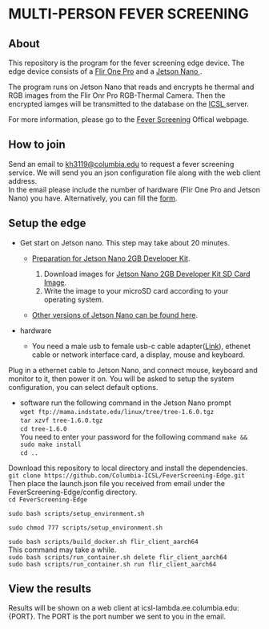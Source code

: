 # MULTI-PERSON FEVER SCREENING

## About
This repository is the program for the fever screening edge device. The edge device consists of a <a href="https://www.amazon.com/FLIR-Thermal-Imaging-Microfiber-Cleaning/dp/B07NS5WNRD/" target="_blank">Flir One Pro</a> and a <a href="https://usedipaq.com/products/nvidia-jetson-nano-developer-kit-2gb" target="_blank">Jetson Nano </a>.

The program runs on Jetson Nano that reads and encrypts he thermal and RGB images from the Flir Onr Pro RGB-Thermal Camera. Then the encrypted iamges will be transmitted to the database on the <a href="http://icsl.ee.columbia.edu/" target="_blank">ICSL </a> server.

For more information, please go to the <a href="http://icsl.ee.columbia.edu/FeverScreening/" target="_blank">Fever Screening</a> Offical webpage.

## How to join
Send an email to kh3119@columbia.edu to request a fever screening service. We will send you an json configuration file along with the web client address. \
In the email please include the number of hardware (Flir One Pro and Jetson Nano) you have.
Alternatively, you can fill the <a href="https://forms.gle/HrrUpZk58gDJknvZ8" target="_blank">form</a>.


## Setup the edge
* Get start on Jetson nano. This step may take about 20 minutes. 

  * <a href="https://developer.nvidia.com/embedded/learn/get-started-jetson-nano-2gb-devkit" target="_blank">Preparation for Jetson Nano 2GB Developer Kit</a>. 
    1. Download images for <a href="https://developer.nvidia.com/jetson-nano-2gb-sd-card-image">Jetson Nano 2GB Developer Kit SD Card Image</a>.
    2. Write the image to your microSD card according to your operating system. 

  * <a href="https://developer.nvidia.com/embedded/learn/getting-started-jetson" target="_blank">Other versions of Jetson Nano can be found here</a>.

* hardware
  * You need a male usb to female usb-c cable adapter(<a href="https://www.amazon.com/5inch-USB-3-1-Adapter-Pack/dp/B087R1GZ1Q/" target="_blank">Link</a>), ethenet cable or network interface card, a display, mouse and keyboard.
 
Plug in a ethernet cable to Jetson Nano, and connect mouse, keyboard and monitor to it, then power it on. You will be asked to setup the system configuration, you can select default options. 

* software
run the following command in the Jetson Nano prompt\
`wget ftp://mama.indstate.edu/linux/tree/tree-1.6.0.tgz`\
`tar xzvf tree-1.6.0.tgz`\
`cd tree-1.6.0`\
You need to enter your password for the following command
`make && sudo make install`\
`cd ..`

Download this repository to local directory and install the dependencies.\
`git clone https://github.com/Columbia-ICSL/FeverScreening-Edge.git`\
Then place the launch.json file you received from email under the FeverScreening-Edge/config directory.\
`cd FeverScreening-Edge`

`sudo bash scripts/setup_environment.sh`

`sudo chmod 777 scripts/setup_environment.sh`

`sudo bash scripts/build_docker.sh flir_client_aarch64`\
This command may take a while.\
`sudo bash scripts/run_container.sh delete flir_client_aarch64`\
`sudo bash scripts/run_container.sh run flir_client_aarch64`

## View the results
Results will be shown on a web client at icsl-lambda.ee.columbia.edu:{PORT}. The PORT is the port number we sent to you in the email.
